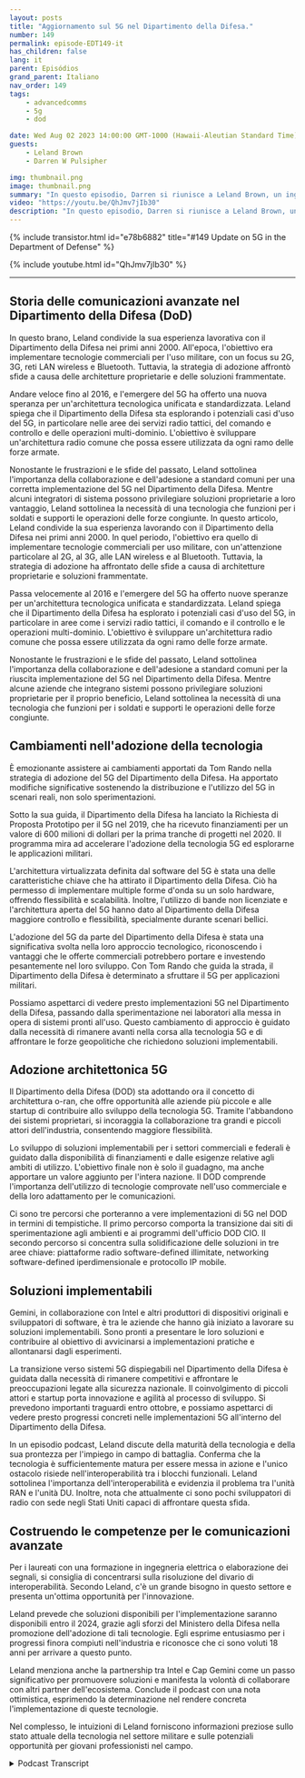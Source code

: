 ```yaml
---
layout: posts
title: "Aggiornamento sul 5G nel Dipartimento della Difesa."
number: 149
permalink: episode-EDT149-it
has_children: false
lang: it
parent: Episódios
grand_parent: Italiano
nav_order: 149
tags:
    - advancedcomms
    - 5g
    - dod

date: Wed Aug 02 2023 14:00:00 GMT-1000 (Hawaii-Aleutian Standard Time)
guests:
    - Leland Brown
    - Darren W Pulsipher

img: thumbnail.png
image: thumbnail.png
summary: "In questo episodio, Darren si riunisce a Leland Brown, un ingegnere principale presso Capgemini e un ospite precedente nello spettacolo, per discutere dei prossimi progressi della tecnologia 5G nel Dipartimento della Difesa degli Stati Uniti."
video: "https://youtu.be/QhJmv7jIb30"
description: "In questo episodio, Darren si riunisce a Leland Brown, un ingegnere principale presso Capgemini e un ospite precedente nello spettacolo, per discutere dei prossimi progressi della tecnologia 5G nel Dipartimento della Difesa degli Stati Uniti."
---
```


<div>
{% include transistor.html id="e78b6882" title="#149 Update on 5G in the Department of Defense" %}

{% include youtube.html id="QhJmv7jIb30" %}
</div>

---

## Storia delle comunicazioni avanzate nel Dipartimento della Difesa (DoD)

In questo brano, Leland condivide la sua esperienza lavorativa con il Dipartimento della Difesa nei primi anni 2000. All'epoca, l'obiettivo era implementare tecnologie commerciali per l'uso militare, con un focus su 2G, 3G, reti LAN wireless e Bluetooth. Tuttavia, la strategia di adozione affrontò sfide a causa delle architetture proprietarie e delle soluzioni frammentate.

Andare veloce fino al 2016, e l'emergere del 5G ha offerto una nuova speranza per un'architettura tecnologica unificata e standardizzata. Leland spiega che il Dipartimento della Difesa sta esplorando i potenziali casi d'uso del 5G, in particolare nelle aree dei servizi radio tattici, del comando e controllo e delle operazioni multi-dominio. L'obiettivo è sviluppare un'architettura radio comune che possa essere utilizzata da ogni ramo delle forze armate.

Nonostante le frustrazioni e le sfide del passato, Leland sottolinea l'importanza della collaborazione e dell'adesione a standard comuni per una corretta implementazione del 5G nel Dipartimento della Difesa. Mentre alcuni integratori di sistema possono privilegiare soluzioni proprietarie a loro vantaggio, Leland sottolinea la necessità di una tecnologia che funzioni per i soldati e supporti le operazioni delle forze congiunte. In questo articolo, Leland condivide la sua esperienza lavorando con il Dipartimento della Difesa nei primi anni 2000. In quel periodo, l'obiettivo era quello di implementare tecnologie commerciali per uso militare, con un'attenzione particolare al 2G, al 3G, alle LAN wireless e al Bluetooth. Tuttavia, la strategia di adozione ha affrontato delle sfide a causa di architetture proprietarie e soluzioni frammentate.

Passa velocemente al 2016 e l'emergere del 5G ha offerto nuove speranze per un'architettura tecnologica unificata e standardizzata. Leland spiega che il Dipartimento della Difesa ha esplorato i potenziali casi d'uso del 5G, in particolare in aree come i servizi radio tattici, il comando e il controllo e le operazioni multi-dominio. L'obiettivo è sviluppare un'architettura radio comune che possa essere utilizzata da ogni ramo delle forze armate.

Nonostante le frustrazioni e le sfide del passato, Leland sottolinea l'importanza della collaborazione e dell'adesione a standard comuni per la riuscita implementazione del 5G nel Dipartimento della Difesa. Mentre alcune aziende che integrano sistemi possono privilegiare soluzioni proprietarie per il proprio beneficio, Leland sottolinea la necessità di una tecnologia che funzioni per i soldati e supporti le operazioni delle forze congiunte.

## Cambiamenti nell'adozione della tecnologia

È emozionante assistere ai cambiamenti apportati da Tom Rando nella strategia di adozione del 5G del Dipartimento della Difesa. Ha apportato modifiche significative sostenendo la distribuzione e l'utilizzo del 5G in scenari reali, non solo sperimentazioni.

Sotto la sua guida, il Dipartimento della Difesa ha lanciato la Richiesta di Proposta Prototipo per il 5G nel 2019, che ha ricevuto finanziamenti per un valore di 600 milioni di dollari per la prima tranche di progetti nel 2020. Il programma mira ad accelerare l'adozione della tecnologia 5G ed esplorarne le applicazioni militari.

L'architettura virtualizzata definita dal software del 5G è stata una delle caratteristiche chiave che ha attirato il Dipartimento della Difesa. Ciò ha permesso di implementare multiple forme d'onda su un solo hardware, offrendo flessibilità e scalabilità. Inoltre, l'utilizzo di bande non licenziate e l'architettura aperta del 5G hanno dato al Dipartimento della Difesa maggiore controllo e flessibilità, specialmente durante scenari bellici.

L'adozione del 5G da parte del Dipartimento della Difesa è stata una significativa svolta nella loro approccio tecnologico, riconoscendo i vantaggi che le offerte commerciali potrebbero portare e investendo pesantemente nel loro sviluppo. Con Tom Rando che guida la strada, il Dipartimento della Difesa è determinato a sfruttare il 5G per applicazioni militari.

Possiamo aspettarci di vedere presto implementazioni 5G nel Dipartimento della Difesa, passando dalla sperimentazione nei laboratori alla messa in opera di sistemi pronti all'uso. Questo cambiamento di approccio è guidato dalla necessità di rimanere avanti nella corsa alla tecnologia 5G e di affrontare le forze geopolitiche che richiedono soluzioni implementabili.

## Adozione architettonica 5G

Il Dipartimento della Difesa (DOD) sta adottando ora il concetto di architettura o-ran, che offre opportunità alle aziende più piccole e alle startup di contribuire allo sviluppo della tecnologia 5G. Tramite l'abbandono dei sistemi proprietari, si incoraggia la collaborazione tra grandi e piccoli attori dell'industria, consentendo maggiore flessibilità.

Lo sviluppo di soluzioni implementabili per i settori commerciali e federali è guidato dalla disponibilità di finanziamenti e dalle esigenze relative agli ambiti di utilizzo. L'obiettivo finale non è solo il guadagno, ma anche apportare un valore aggiunto per l'intera nazione. Il DOD comprende l'importanza dell'utilizzo di tecnologie comprovate nell'uso commerciale e della loro adattamento per le comunicazioni.

Ci sono tre percorsi che porteranno a vere implementazioni di 5G nel DOD in termini di tempistiche. Il primo percorso comporta la transizione dai siti di sperimentazione agli ambienti e ai programmi dell'ufficio DOD CIO. Il secondo percorso si concentra sulla solidificazione delle soluzioni in tre aree chiave: piattaforme radio software-defined illimitate, networking software-defined iperdimensionale e protocollo IP mobile.

## Soluzioni implementabili

Gemini, in collaborazione con Intel e altri produttori di dispositivi originali e sviluppatori di software, è tra le aziende che hanno già iniziato a lavorare su soluzioni implementabili. Sono pronti a presentare le loro soluzioni e contribuire al obiettivo di avvicinarsi a implementazioni pratiche e allontanarsi dagli esperimenti.

La transizione verso sistemi 5G dispiegabili nel Dipartimento della Difesa è guidata dalla necessità di rimanere competitivi e affrontare le preoccupazioni legate alla sicurezza nazionale. Il coinvolgimento di piccoli attori e startup porta innovazione e agilità al processo di sviluppo. Si prevedono importanti traguardi entro ottobre, e possiamo aspettarci di vedere presto progressi concreti nelle implementazioni 5G all'interno del Dipartimento della Difesa.

In un episodio podcast, Leland discute della maturità della tecnologia e della sua prontezza per l'impiego in campo di battaglia. Conferma che la tecnologia è sufficientemente matura per essere messa in azione e l'unico ostacolo risiede nell'interoperabilità tra i blocchi funzionali. Leland sottolinea l'importanza dell'interoperabilità e evidenzia il problema tra l'unità RAN e l'unità DU. Inoltre, nota che attualmente ci sono pochi sviluppatori di radio con sede negli Stati Uniti capaci di affrontare questa sfida.

## Costruendo le competenze per le comunicazioni avanzate

Per i laureati con una formazione in ingegneria elettrica o elaborazione dei segnali, si consiglia di concentrarsi sulla risoluzione del divario di interoperabilità. Secondo Leland, c'è un grande bisogno in questo settore e presenta un'ottima opportunità per l'innovazione.

Leland prevede che soluzioni disponibili per l'implementazione saranno disponibili entro il 2024, grazie agli sforzi del Ministero della Difesa nella promozione dell'adozione di tali tecnologie. Egli esprime entusiasmo per i progressi finora compiuti nell'industria e riconosce che ci sono voluti 18 anni per arrivare a questo punto.

Leland menziona anche la partnership tra Intel e Cap Gemini come un passo significativo per promuovere soluzioni e manifesta la volontà di collaborare con altri partner dell'ecosistema. Conclude il podcast con una nota ottimistica, esprimendo la determinazione nel rendere concreta l'implementazione di queste tecnologie.

Nel complesso, le intuizioni di Leland forniscono informazioni preziose sullo stato attuale della tecnologia nel settore militare e sulle potenziali opportunità per giovani professionisti nel campo.



<details>
<summary> Podcast Transcript </summary>

<p></p>

</details>
